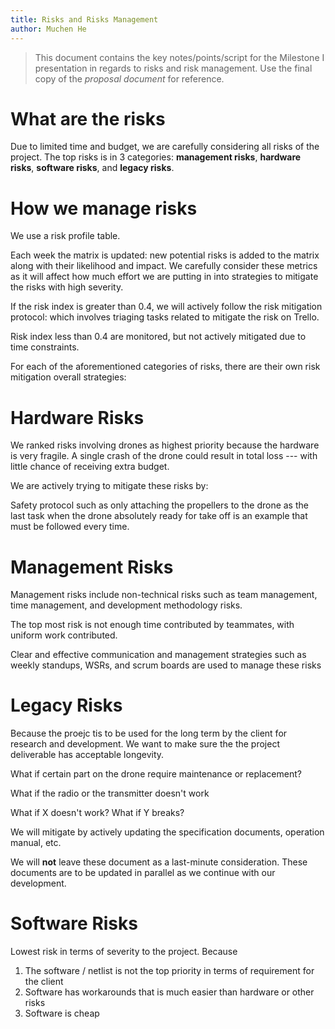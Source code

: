 ```yaml
---
title: Risks and Risks Management
author: Muchen He
---
```


> This document contains the key notes/points/script for the Milestone I presentation in regards to risks and risk management. Use the final copy of the *proposal document* for reference.

<!-- Insert your content below -->

# What are the risks

Due to limited time and budget, we are carefully considering all risks of the project. The top risks is in 3 categories: **management risks**, **hardware risks**, **software risks**, and **legacy risks**.

# How we manage risks

We use a risk profile table.

Each week the matrix is updated: new potential risks is added to the matrix along with their likelihood and impact. We carefully consider these metrics as it will affect how much effort we are putting in into strategies to mitigate the risks with high severity.

If the risk index is greater than 0.4, we will actively follow the risk mitigation protocol: which involves triaging tasks related to mitigate the risk on Trello.

Risk index less than 0.4 are monitored, but not actively mitigated due to time constraints.

For each of the aforementioned categories of risks, there are their own risk mitigation overall strategies:

# Hardware Risks

We ranked risks involving drones as highest priority because the hardware is very fragile. A single crash of the drone could result in total loss --- with little chance of receiving extra budget.

We are actively trying to mitigate these risks by:

Safety protocol such as only attaching the propellers to the drone as the last task when the drone absolutely ready for take off is an example that must be followed every time.

# Management Risks

Management risks include non-technical risks such as team management, time management, and development methodology risks.

The top most risk is not enough time contributed by teammates, with uniform work contributed.

Clear and effective communication and management strategies such as weekly standups, WSRs, and scrum boards are used to manage these risks

# Legacy Risks

Because the proejc tis to be used for the long term by the client for research and development. We want to make sure the the project deliverable has acceptable longevity.

What if certain part on the drone require maintenance or replacement?

What if the radio or the transmitter doesn't work

What if X doesn't work?
What if Y breaks?

We will mitigate by actively updating the specification documents, operation manual, etc.

We will **not** leave these document as a last-minute consideration. These documents are to be updated in parallel as we continue with our development.

# Software Risks

Lowest risk in terms of severity to the project. Because 

1. The software / netlist is not the top priority in terms of requirement for the client
2. Software has workarounds that is much easier than hardware or other risks
3. Software is cheap





